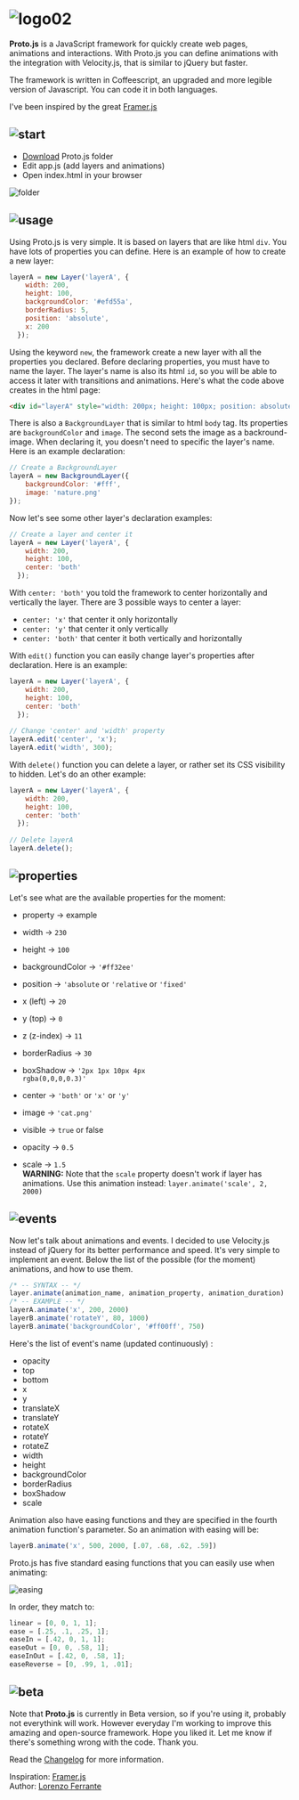 # ![logo02](https://cloud.githubusercontent.com/assets/1908782/6528859/352a62a0-c425-11e4-8eab-fe532ab03beb.png)

<b>Proto.js</b> is a JavaScript framework for quickly create web pages, animations and interactions. With Proto.js you can define animations with the integration with Velocity.js, that is similar to jQuery but faster.

The framework is written in Coffeescript, an upgraded and more legible version of Javascript. You can code it in both languages.

I've been inspired by the great <a href="https://github.com/koenbok/Framer">Framer.js</a>

## ![start](https://cloud.githubusercontent.com/assets/1908782/6541184/4e91e2e2-c4c3-11e4-8b07-7c97324ba3e2.png)
* [Download](https://github.com/lorenzoferrante/Proto.js/archive/download.zip) Proto.js folder
* Edit app.js (add layers and animations)
* Open index.html in your browser

![folder](https://cloud.githubusercontent.com/assets/1908782/6541201/42737bfa-c4c4-11e4-8985-bab768bd56a3.png)

## ![usage](https://cloud.githubusercontent.com/assets/1908782/6525384/3c5a0230-c405-11e4-8a60-d563c9f97e4c.png)
Using Proto.js is very simple. It is based on layers that are like html <code>div</code>. You have lots of properties you can define. Here is an example of how to create a new layer:

```javascript
layerA = new Layer('layerA', {
    width: 200,
    height: 100,
    backgroundColor: '#efd55a',
    borderRadius: 5,
    position: 'absolute',
    x: 200
  });
```

Using the keyword <code>new</code>, the framework create a new layer with all the properties you declared. Before declaring properties, you must have to name the layer. The layer's name is also its html <code>id</code>, so you will be able to access it later with transitions and animations. Here's what the code above creates in the html page:

```html
<div id="layerA" style="width: 200px; height: 100px; position: absolute; left: 200px; border-radius: 5px; background-color: rgb(239, 213, 90);"></div>
```

There is also a <code>BackgroundLayer</code> that is similar to html <code>body</code> tag. Its properties are <code>backgroundColor</code> and <code>image</code>. The second sets the image as a backround-image. When declaring it, you doesn't need to specific the layer's name. Here is an example declaration:

```javascript
// Create a BackgroundLayer
layerA = new BackgroundLayer({
    backgroundColor: '#fff',
    image: 'nature.png'
});
```

Now let's see some other layer's declaration examples:

```javascript
// Create a layer and center it
layerA = new Layer('layerA', {
    width: 200,
    height: 100,
    center: 'both'
  });
```

With <code>center: 'both'</code> you told the framework to center horizontally and vertically the layer. There are 3 possible ways to center a layer:
- <code>center: 'x'</code> that center it only horizontally
- <code>center: 'y'</code> that center it only vertically
- <code>center: 'both'</code> that center it both vertically and horizontally

With <code>edit()</code> function you can easily change layer's properties after declaration. Here is an example:

```javascript
layerA = new Layer('layerA', {
    width: 200,
    height: 100,
    center: 'both'
  });
  
// Change 'center' and 'width' property
layerA.edit('center', 'x');
layerA.edit('width', 300);
```

With <code>delete()</code> function you can delete a layer, or rather set its CSS visibility to hidden. Let's do an other example:

```javascript
layerA = new Layer('layerA', {
    width: 200,
    height: 100,
    center: 'both'
  });
  
// Delete layerA
layerA.delete();
```
## ![properties](https://cloud.githubusercontent.com/assets/1908782/6535029/27edbade-c442-11e4-836c-99f0e97780d1.png)

Let's see what are the available properties for the moment:
- property -> example

- width -> <code>230</code>
- height -> <code>100</code>
- backgroundColor -> <code>'#ff32ee'</code>
- position -> <code>'absolute</code> or <code>'relative</code> or <code>'fixed'</code>
- x (left) -> <code>20</code>
- y (top) -> <code>0</code>
- z (z-index) -> <code>11</code>
- borderRadius -> <code>30</code>
- boxShadow -> <code>'2px 1px 10px 4px rgba(0,0,0,0.3)'</code>
- center -> <code>'both'</code> or <code>'x'</code> or <code>'y'</code>
- image -> <code>'cat.png'</code>
- visible -> <code>true</code> or </code>false</code>
- opacity -> <code>0.5</code>
- scale -> <code>1.5</code>
    <br/><b>WARNING:</b> Note that the <code>scale</code> property doesn't work if layer has animations. Use this animation instead: <code>layer.animate('scale', 2, 2000)</code>

## ![events](https://cloud.githubusercontent.com/assets/1908782/6529069/897e4b36-c426-11e4-87d2-c3d7e03aea94.png)

Now let's talk about animations and events. I decided to use Velocity.js instead of jQuery for its better performance and speed. It's very simple to implement an event. Below the list of the possible (for the moment) animations, and how to use them.

```javascript
/* -- SYNTAX -- */
layer.animate(animation_name, animation_property, animation_duration)
/* -- EXAMPLE -- */
layerA.animate('x', 200, 2000)
layerB.animate('rotateY', 80, 1000)
layerB.animate('backgroundColor', '#ff00ff', 750)
```

Here's the list of event's name (updated continuously) :
- opacity
- top
- bottom
- x
- y
- translateX
- translateY
- rotateX
- rotateY
- rotateZ
- width
- height
- backgroundColor
- borderRadius
- boxShadow
- scale

Animation also have easing functions and they are specified in the fourth animation function's parameter. So an animation with easing will be: 

```javascript
layerB.animate('x', 500, 2000, [.07, .68, .62, .59])
```

Proto.js has five standard easing functions that you can easily use when animating:

![easing](https://cloud.githubusercontent.com/assets/1908782/6541572/61302c08-c4da-11e4-8050-78d69328a873.png)

In order, they match to:

```javascript
linear = [0, 0, 1, 1];
ease = [.25, .1, .25, 1];
easeIn = [.42, 0, 1, 1];
easeOut = [0, 0, .58, 1];
easeInOut = [.42, 0, .58, 1];
easeReverse = [0, .99, 1, .01];
```

<!--[layers](https://cloud.githubusercontent.com/assets/1908782/6525190/d9ca43a2-c402-11e4-8a43-df73467d71a9.png)
[layers01](https://cloud.githubusercontent.com/assets/1908782/6525207/0c32e36c-c403-11e4-9616-d2dd00e290d0.png)
[layers02](https://cloud.githubusercontent.com/assets/1908782/6525215/2979f618-c403-11e4-824c-d2e2fba7fd51.png)-->

## ![beta](https://cloud.githubusercontent.com/assets/1908782/6536460/0e7d79d4-c44e-11e4-91d2-86d4dc709bb1.png)

Note that <b>Proto.js</b> is currently in Beta version, so if you're using it, probably not everythink will work. However everyday I'm working to improve this amazing and open-source framework. Hope you liked it. Let me know if there's something wrong with the code.
Thank you.

Read the [Changelog](https://github.com/lorenzoferrante/Proto.js/blob/master/changelog.md) for more information.

Inspiration: <a href="https://github.com/koenbok/Framer">Framer.js</a><br/>
Author: <a href="https://github.com/lorenzoferrante" target="_blank">Lorenzo Ferrante</a>


